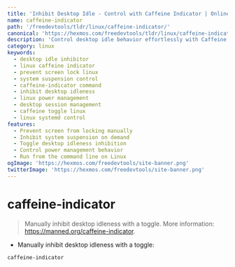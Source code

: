 ```yaml
---
title: 'Inhibit Desktop Idle - Control with Caffeine Indicator | Online Free DevTools by Hexmos'
name: caffeine-indicator
path: '/freedevtools/tldr/linux/caffeine-indicator/'
canonical: 'https://hexmos.com/freedevtools/tldr/linux/caffeine-indicator/'
description: 'Control desktop idle behavior effortlessly with Caffeine Indicator on Linux. Prevent screen locking and system suspension with this simple command-line tool. Free online tool, no registration required.'
category: linux
keywords:
  - desktop idle inhibitor
  - linux caffeine indicator
  - prevent screen lock linux
  - system suspension control
  - caffeine-indicator command
  - inhibit desktop idleness
  - linux power management
  - desktop session management
  - caffeine toggle linux
  - linux systemd control
features:
  - Prevent screen from locking manually
  - Inhibit system suspension on demand
  - Toggle desktop idleness inhibition
  - Control power management behavior
  - Run from the command line on Linux
ogImage: 'https://hexmos.com/freedevtools/site-banner.png'
twitterImage: 'https://hexmos.com/freedevtools/site-banner.png'
---
```


# caffeine-indicator

> Manually inhibit desktop idleness with a toggle.
> More information: <https://manned.org/caffeine-indicator>.

- Manually inhibit desktop idleness with a toggle:

`caffeine-indicator`

